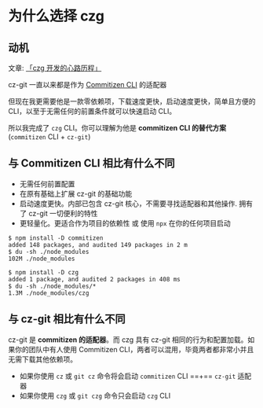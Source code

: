 # 为什么选择 czg

## 动机

文章: [「czg 开发的心路历程」](https://www.qbb.sh/posts/2022-12-26-cz-git-czg-journey-zh#czg-%E7%9A%84%E5%BC%80%E5%8F%91%E5%8E%86%E7%A8%8B)

cz-git 一直以来都是作为 [Commitizen CLI](https://github.com/commitizen/cz-cli) 的适配器

但现在我更需要他是一款零依赖项，下载速度更快，启动速度更快，简单且方便的 CLI，以至于无需任何的前置条件就可以快速启动 CLI。

所以我完成了 `czg` CLI。你可以理解为他是 **commitizen CLI 的替代方案** (`commitizen` CLI + `cz-git`)

## 与 Commitizen CLI 相比有什么不同

- 无需任何前置配置
- 在原有基础上扩展 cz-git 的基础功能
- 启动速度更快。内部已包含 cz-git 核心，不需要寻找适配器和其他操作. 拥有了 cz-git 一切便利的特性
- 更轻量化。更适合作为项目的依赖性 或 使用 `npx` 在你的任何项目启动

```sh{7,9}
$ npm install -D commitizen
added 148 packages, and audited 149 packages in 2 m
$ du -sh ./node_modules
102M ./node_modules

$ npm install -D czg
added 1 package, and audited 2 packages in 408 ms
$ du -sh ./node_modules/*
1.3M ./node_modules/czg
```

## 与 cz-git 相比有什么不同
cz-git 是 **commitizen 的适配器**。而 czg 具有 cz-git 相同的行为和配置加载。如果你的团队中有人使用 Commitizen CLI，两者可以混用，毕竟两者都非常小并且无需下载其他依赖项。

- 如果你使用 `cz` 或 `git cz` 命令将会启动 `commitizen` CLI ==+== `cz-git` 适配器
- 如果你使用 `czg` 或 `git czg` 命令只会启动 `czg` CLI
